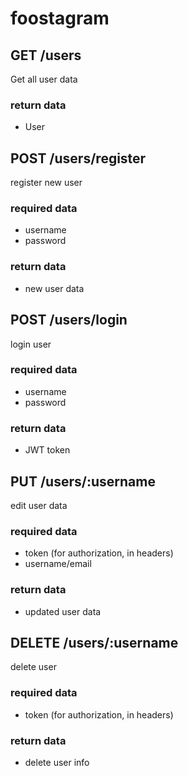 # foostagram

## GET /users
Get all user data

### return data
- User

## POST /users/register
register new user

### required data
- username
- password

### return data
- new user data

## POST /users/login
login user

### required data
- username
- password

### return data
- JWT token

## PUT /users/:username
edit user data

### required data
- token (for authorization, in headers)
- username/email

### return data
- updated user data

## DELETE /users/:username
delete user

### required data
- token (for authorization, in headers)

### return data
- delete user info